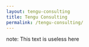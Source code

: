 ```yaml
---
layout: tengu-consulting
title: Tengu Consulting
permalink: /tengu-consulting/
---
```


note: This text is useless here 
